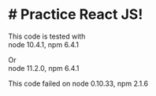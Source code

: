 # # Practice React JS!

This code is tested with  
node 10.4.1, npm 6.4.1  
  
Or   
node 11.2.0, npm 6.4.1  
  
This code failed on node 0.10.33, npm 2.1.6  
  
